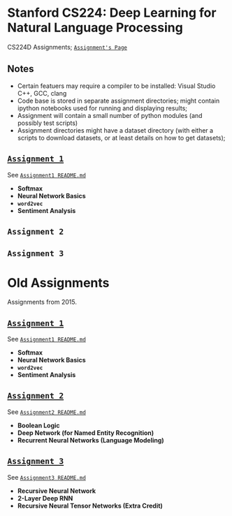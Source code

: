 # Stanford CS224: Deep Learning for Natural Language Processing
CS224D Assignments;
[`Assignment's Page`](http://cs224d.stanford.edu/assignments.html)

Notes
-----
* Certain featuers may require a compiler to be installed: Visual Studio C++, GCC, clang
* Code base is stored in separate assignment directories; might contain ipython notebooks used for running and displaying results;
* Assignment will contain a small number of python modules (and possibly test scripts)
* Assignment directories might have a dataset directory (with either a scripts to download datasets, or at least details on how to get datasets);

[`Assignment 1`](https://github.com/kingtaurus/cs224d/blob/master/assignment1/assignment1.pdf)
------------
See [`Assignment1 README.md`](https://github.com/kingtaurus/cs224d/blob/master/assignment1/README.md)
* **Softmax**
* **Neural Network Basics**
* **`word2vec`**
* **Sentiment Analysis**

`Assignment 2`
-------------

`Assignment 3`
-------------

Old Assignments
===============
Assignments from 2015. 

[`Assignment 1`](https://github.com/kingtaurus/cs224d/blob/master/old_assignments/assignment1.pdf)
--------------
See [`Assignment1 README.md`](https://github.com/kingtaurus/cs224d/blob/master/old_assignments/assignment1/README.md)
* **Softmax**
* **Neural Network Basics**
* **`word2vec`**
* **Sentiment Analysis**

[`Assignment 2`](https://github.com/kingtaurus/cs224d/blob/master/old_assignments/assignment2.pdf)
--------------
See [`Assignment2 README.md`](https://github.com/kingtaurus/cs224d/blob/master/old_assignments/assignment2/README.md)
* **Boolean Logic**
* **Deep Network (for Named Entity Recognition)**
* **Recurrent Neural Networks (Language Modeling)**

[`Assignment 3`](https://github.com/kingtaurus/cs224d/blob/master/old_assignments/assignment3.pdf)
--------------
See [`Assignment3 README.md`](https://github.com/kingtaurus/cs224d/blob/master/old_assignments/assignment3/README.md)
* **Recursive Neural Network**
* **2-Layer Deep RNN**
* **Recursive Neural Tensor Networks (Extra Credit)**
